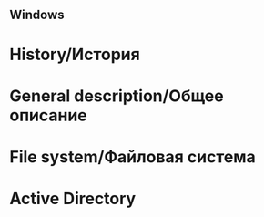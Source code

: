## Windows

# History/История


# General description/Общее описание


# File system/Файловая система


# Active Directory


#